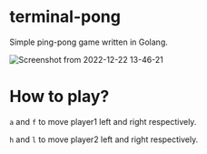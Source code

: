 # terminal-pong
Simple ping-pong game written in Golang.

![Screenshot from 2022-12-22 13-46-21](https://user-images.githubusercontent.com/63552235/209088971-20f31219-23c2-4f46-83cd-ad64ef6d1ae1.png)

# How to play?
`a` and `f` to move player1 left and right respectively.

`h` and `l` to move player2 left and right respectively.

